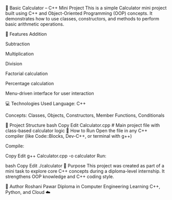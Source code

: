 🧮 Basic Calculator – C++ Mini Project
This is a simple Calculator mini project built using C++ and Object-Oriented Programming (OOP) concepts. It demonstrates how to use classes, constructors, and methods to perform basic arithmetic operations.

🔧 Features
Addition

Subtraction

Multiplication

Division

Factorial calculation

Percentage calculation

Menu-driven interface for user interaction

💻 Technologies Used
Language: C++

Concepts: Classes, Objects, Constructors, Member Functions, Conditionals

📁 Project Structure
bash
Copy
Edit
Calculator.cpp   # Main project file with class-based calculator logic
🚀 How to Run
Open the file in any C++ compiler (like Code::Blocks, Dev-C++, or terminal with g++)

Compile:

Copy
Edit
g++ Calculator.cpp -o calculator
Run:

bash
Copy
Edit
./calculator
🎯 Purpose
This project was created as part of a mini task to explore core C++ concepts during a diploma-level internship. It strengthens OOP knowledge and C++ coding style.

📌 Author
Roshani Pawar
Diploma in Computer Engineering
Learning C++, Python, and Cloud ☁️


